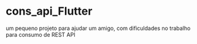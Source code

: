 # cons_api_Flutter
um pequeno projeto para ajudar um amigo, com dificuldades  no trabalho para consumo de REST API
